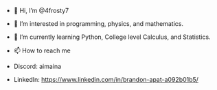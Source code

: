 - 👋 Hi, I’m @4frosty7
- 👀 I’m interested in programming, physics, and mathematics.
- 🌱 I’m currently learning Python, College level Calculus, and Statistics.

- 📫 How to reach me
- Discord: aimaina
- LinkedIn: https://www.linkedin.com/in/brandon-apat-a092b01b5/


<!---
4frosty7/4frosty7 is a ✨ special ✨ repository because its `README.md` (this file) appears on your GitHub profile.
You can click the Preview link to take a look at your changes.
--->
